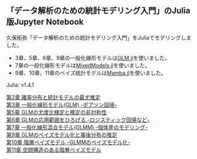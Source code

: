 ## 「データ解析のための統計モデリング入門」のJulia版Jupyter Notebook


久保拓弥「データ解析のための統計モデリング入門」をJuliaでモデリングしました。

- 3章、5章、6章、9章の一般化線形モデルは[GLM.jl](https://github.com/JuliaStats/GLM.jl)を使いました。
- 7章の一般化線形モデルは[MixedModels.jl](https://github.com/dmbates/MixedModels.jl)を使いました。
- 9章、10章、11章のベイズ統計モデルは[Mamba.jl](https://github.com/brian-j-smith/Mamba.jl)を使いました。

Julia: v1.4.1

[第2章 確率分布と統計モデルの最尤推定](https://nbviewer.jupyter.org/github/matsueushi/kubo_analysis_julia/blob/master/notebook/section2.ipynb)  
[第3章 一般化線形モデル(GLM) -ポアソン回帰-](https://nbviewer.jupyter.org/github/matsueushi/kubo_analysis_julia/blob/master/notebook/section3.ipynb)  
[第5章 GLMの尤度比検定と検定の非対称性](https://nbviewer.jupyter.org/github/matsueushi/kubo_analysis_julia/blob/master/notebook/section5.ipynb)  
[第6章 GLMの応用範囲をひろげる -ロジスティック回帰など-](https://nbviewer.jupyter.org/github/matsueushi/kubo_analysis_julia/blob/master/notebook/section6.ipynb)  
[第7章 一般化線形混合モデル(GLMM) -個体差のモデリング-](https://nbviewer.jupyter.org/github/matsueushi/kubo_analysis_julia/blob/master/notebook/section7.ipynb)  
[第9章 GLMのベイズモデル化と事後分布の推定](https://nbviewer.jupyter.org/github/matsueushi/kubo_analysis_julia/blob/master/notebook/section9.ipynb)  
[第10章 階層ベイズモデル -GLMMのベイズモデル化-](https://nbviewer.jupyter.org/github/matsueushi/kubo_analysis_julia/blob/master/notebook/section10.ipynb)  
[第11章 空間構造のある階層ベイズモデル](https://nbviewer.jupyter.org/github/matsueushi/kubo_analysis_julia/blob/master/notebook/section11.ipynb)
